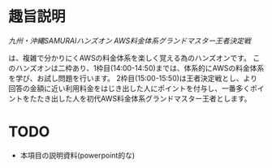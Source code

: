 趣旨説明
=========

*九州・沖縄SAMURAIハンズオン*
*AWS料金体系グランドマスター王者決定戦*

は、複雑で分かりにくAWSの料金体系を楽しく覚える為のハンズオンです。
このハンズオンは二枠あり、1枠目(14:00-14:50)までは、体系的にAWSの料金体系を学び、お試し問題を行います。
2枠目(15:00-15:50)は王者決定戦とし、より回答の金額に近い利用料金をはじき出した人にポイントを付与し、一番多くポイントをたたき出した人を初代AWS料金体系グランドマスター王者とします。

TODO
==========
- 本項目の説明資料(powerpoint的な)



